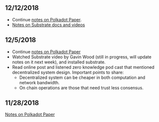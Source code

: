 ## 12/12/2018

*   Continue [notes on Polkadot Paper](https://github.com/sywang-desiree/block_chain_study/blob/master/notes/PolkaDotPaper_notes.md).
*   [Notes on Substrate docs and videos](https://github.com/sywang-desiree/block_chain_study/blob/master/notes/Substrate_notes.md)

## 12/5/2018

*   Continue [notes on Polkadot Paper](https://github.com/sywang-desiree/block_chain_study/blob/master/notes/PolkaDotPaper_notes.md)
*   Watched Substrate video by Gavin Wood (still in progress, will update notes on it next week), and installed substrate.
*   Read online post and listened zero knowledge pod cast that mentioned decentralized system design. Important points to share:
    *   Decentralized system can be cheaper in both computation and network bandwidth.
    *   On chain operations are those that need trust less consensus.

## 11/28/2018

[Notes on Polkadot Paper](https://github.com/sywang-desiree/block_chain_study/blob/master/notes/PolkaDotPaper_notes.md)

